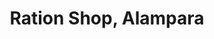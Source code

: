 ---
title: "Ration Shop, Alampara"
url: /thiruvananthapuram/ration-shop-alampara/
shop: convenience
---